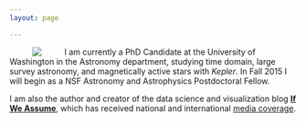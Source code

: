 ```yaml
---
layout: page

---
```


<img align="left" src="{{ site.url }}/assets/davenport_head.JPG" hspace="40">


I am currently a PhD Candidate at the University of Washington in the Astronomy department, studying time domain, large survey astronomy, and magnetically active stars with *Kepler*. In Fall 2015 I will begin as a NSF Astronomy and Astrophysics Postdoctoral Fellow. 

I am also the author and creator of the data science and visualization blog [**If We Assume**](http://www.ifweassume.com), which has received national and international [media coverage](http://www.ifweassume.com/p/press.html).